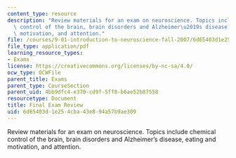 ```yaml
---
content_type: resource
description: "Review materials for an exam on neuroscience. Topics include chemical\
  \ control of the brain, brain disorders and Alzheimer\u2019s disease, eating and\
  \ motivation, and attention."
file: /courses/9-01-introduction-to-neuroscience-fall-2007/6d65403d1e254cba43e894a57b9ae309_9_01_final_rev.pdf
file_type: application/pdf
learning_resource_types:
- Exams
license: https://creativecommons.org/licenses/by-nc-sa/4.0/
ocw_type: OCWFile
parent_title: Exams
parent_type: CourseSection
parent_uid: 4bb9dfc4-e370-cd9f-5ff8-b6ae52b87558
resourcetype: Document
title: Final Exam Review
uid: 6d65403d-1e25-4cba-43e8-94a57b9ae309
---
```

Review materials for an exam on neuroscience. Topics include chemical control of the brain, brain disorders and Alzheimer’s disease, eating and motivation, and attention.
